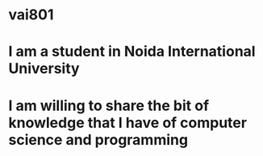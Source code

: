 # vai801
# I am a student in Noida International University
# I am willing to share the bit of knowledge that I have of computer science and programming

